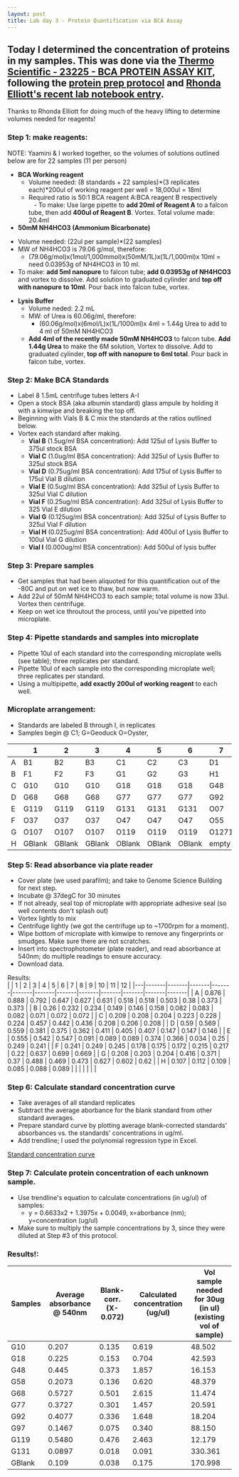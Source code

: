 ```yaml
---
layout: post
title: Lab day 3 - Protein Quantification via BCA Assay
---
```


## Today I determined the concentration of proteins in my samples. This was done via the [Thermo Scientific - 23225 - BCA PROTEIN ASSAY KIT](http://www.neobits.com/thermo_scientific_23225_bca_protein_assay_kit_p3603906.html?atc=gbp&gclid=Cj0KEQiAsrnCBRCTs7nqwrm6pcYBEiQAcQSznHtJg64JQ_2Yg0xR93tmvHoRrUJ9yZC9SsSKMQCGi3IaAiOJ8P8HAQ), following the [protein prep protocol](https://github.com/sr320/LabDocs/blob/master/protocols/ProteinprepforMSMS.md) and [Rhonda Elliott's recent lab notebook entry](https://ellior2.github.io/BCA-assay/). 

Thanks to Rhonda Elliott for doing much of the heavy lifting to determine volumes needed for reagents! 

### **Step 1: make reagents:** 
NOTE: Yaamini & I worked together, so the volumes of solutions outlined below are for 22 samples (11 per person)
  * **BCA Working reagent**
    - Volume needed: (8 standards + 22 samples)*(3 replicates each)*200ul of working reagent per well = 18,000ul = 18ml  
    - Required ratio is 50:1  BCA reagent A:BCA reagent B respectively  
    - To make: Use large pipette to **add 20ml of Reagent A** to a falcon tube, then add **400ul of Reagent B**. Vortex. Total volume made: 20.4ml
  * **50mM NH4HCO3 (Ammonium Bicarbonate)**
   - Volume needed: (22ul per sample)*(22 samples)  
   - MW of NH4HCO3 is 79.06 g/mol, therefore:
      * (79.06g/mol)x(1mol/1,000mmol)x(50mM/1L)x(1L/1,000ml)x 10ml = need 0.03953g of NH4HCO3 in 10 ml.
   - To make: **add 5ml nanopure** to falcon tube; **add 0.03953g of NH4HCO3** and vortex to dissolve. Add solution to graduated cylinder and **top off with nanopure to 10ml**. Pour back into falcon tube, vortex.
  * **Lysis Buffer**
     - Volume neded: 2.2 mL 
     - MW: of Urea is 60.06g/ml, therefore: 
       * (60.06g/mol)x(6mol/L)x(1L/1000ml)x 4ml = 1.44g Urea to add to 4 ml of 50mM NH4HCO3
     - **Add 4ml of the recently made 50mM NH4HCO3** to falcon tube. **Add 1.44g Urea** to make the 6M solution, Vortex to dissolve. Add to graduated cylinder, **top off with nanopure to 6ml total**. Pour back in falcon tube, vortex. 
 
### **Step 2: Make BCA Standards**
  - Label 8 1.5mL centrifuge tubes letters A-I
  - Open a stock BSA (aka albumin standard) glass ampule by holding it with a kimwipe and breaking the top off. 
  - Beginning with Vials B & C mix the standards at the ratios outlined below. 
  - Vortex each standard after making. 
    * **Vial B** (1.5ug/ml BSA concentration): Add 125ul of Lysis Buffer to 375ul stock BSA
    * **Vial C** (1.0ug/ml BSA concentration): Add 325ul of Lysis Buffer to 325ul stock BSA
    * **Vial D** (0.75ug/ml BSA concentration): Add 175ul of Lysis Buffer to 175ul Vial B dilution
    * **Vial E** (0.5ug/ml BSA concentration): Add 325ul of Lysis Buffer to 325ul Vial C dilution
    * **Vial F** (0.25ug/ml BSA concentration): Add 325ul of Lysis Buffer to 325 Vial E dilution
    * **Vial G** (0.125ug/ml BSA concentration): Add 325ul of Lysis Buffer to 325ul Vial F dilution
    * **Vial H** (0.025ug/ml BSA concentration): Add 400ul of Lysis Buffer to 100ul Vial G dilution
    * **Vial I** (0.000ug/ml BSA concentration): Add 500ul of lysis buffer

### **Step 3: Prepare samples**  
  * Get samples that had been aliquoted for this quantification out of the -80C and put on wet ice to thaw, but now warm.
  * Add 22ul of 50mM NH4HCO3 to each sample; total volume is now 33ul. Vortex then centrifuge.
  * Keep on wet ice throutout the process, until you've pipetted into microplate.
  
### **Step 4: Pipette standards and samples into microplate** 
  * Pipette 10ul of each standard into the corresponding microplate wells (see table); three replicates per standard.
  * Pipette 10ul of each sample into the corresponding microplate well; three replicates per standard.
  * Using a multipipette, **add exactly 200ul of working reagent** to each well.
  
### Microplate arrangement: 
  * Standards are labeled B through I, in replicates
  * Samples begin @ C1; G=Geoduck O=Oyster, 

|   | 1         | 2        | 3        | 4       | 5        | 6        | 7      | 8      | 9      | 10     | 11    | 12    |
|---|-----------|----------|----------|---------|----------|----------|--------|--------|--------|--------|-------|-------|
| A | B1        | B2       | B3       | C1      | C2       | C3       | D1     | D2     | D3     | E1     | E2    | E3    |
| B | F1        | F2       | F3       | G1      | G2       | G3       | H1     | H2     | H3     | I1     | I2    | I3    |
| C | G10       | G10      | G10      | G18     | G18      | G18      | G48    | G48    | G48    | G58    | G58   | G58   |
| D | G68       | G68      | G68      | G77     | G77      | G77      | G92    | G92    | G92    | G97    | G97   | G97   |
| E | G119      | G119     | G119     | G131    | G131     | G131     | O07    | O07    | O07    | O15    | O15   | O15   |
| F | O37       | O37      | O37      | O47     | O47      | O47      | O55    | O55    | O55    | O77    | O77   | O77   |
| G | O107      | O107     | O107     | O119    | O119     | O119     | O1271  | O127   | O127   | O142   | O142  | O142  |
| H | GBlank    | GBlank   | GBlank   | OBlank  | OBlank   | OBlank   |  empty |  empty |  empty |  empty | empty | empty |

### **Step 5: Read absorbance via plate reader**
  * Cover plate (we used parafilm); and take to Genome Science Building for next step.
  * Incubate @ 37degC for 30 minutes
  * If not already, seal top of microplate with appropriate adhesive seal (so well contents don't splash out) 
  * Vortex lightly to mix
  * Centrifuge lightly (we got the centrifuge up to ~1700rpm for a moment).
  * Wipe bottom of microplate with kimwipe to remove any fingerprints or smudges. Make sure there are not scratches.
  * Insert into spectrophotometer (plate reader), and read absorbance at 540nm; do multiple readings to ensure accuracy.
  * Download data. 
  
Results:  
|   | 1     | 2     | 3     | 4     | 5     | 6     | 7     | 8     | 9     | 10    | 11    | 12    |
|---|-------|-------|-------|-------|-------|-------|-------|-------|-------|-------|-------|-------|
| A | 0.876 | 0.888 | 0.792 | 0.647 | 0.627 | 0.631 | 0.518 | 0.518 | 0.503 | 0.38  | 0.373 | 0.373 |
| B | 0.26  | 0.232 | 0.234 | 0.149 | 0.146 | 0.158 | 0.082 | 0.083 | 0.082 | 0.071 | 0.072 | 0.072 |
| C | 0.209 | 0.208 | 0.204 | 0.223 | 0.228 | 0.224 | 0.457 | 0.442 | 0.436 | 0.208 | 0.206 | 0.208 |
| D | 0.59  | 0.569 | 0.559 | 0.381 | 0.375 | 0.362 | 0.411 | 0.405 | 0.407 | 0.147 | 0.147 | 0.146 |
| E | 0.555 | 0.542 | 0.547 | 0.091 | 0.089 | 0.089 | 0.374 | 0.366 | 0.034 | 0.25  | 0.249 | 0.241 |
| F | 0.241 | 0.249 | 0.245 | 0.178 | 0.175 | 0.172 | 0.215 | 0.217 | 0.22  | 0.637 | 0.699 | 0.669 |
| G | 0.208 | 0.203 | 0.204 | 0.416 | 0.371 | 0.37  | 0.488 | 0.469 | 0.473 | 0.627 | 0.602 | 0.62  |
| H | 0.107 | 0.112 | 0.109 | 0.085 | 0.088 | 0.089 |       |       |       |       |       |       |
  
### **Step 6: Calculate standard concentration curve**
  * Take averages of all standard replicates
  * Subtract the average aborbance for the blank standard from other standard averages.
  * Prepare standard curve by plotting average blank-corrected standards' absorbances vs. the standards' concentrations in ug/ml. 
  * Add trendline; I used the polynomial regression type in Excel.
  
  [Standard concentration curve](https://github.com/laurahspencer/LabNotebook/blob/master/images/2016-12-12_Standard-Curve.png?raw=true)
  
### Step 7: Calculate protein concentration of each unknown sample.
  * Use trendline's equation to calculate concentrations (in ug/ul) of samples: 
    - y = 0.6633x2 + 1.3975x + 0.0049, x=aborbance (nm); y=concentration (ug/ul)
  * Make sure to multiply the sample concentrations by 3, since they were diluted at Step #3 of this protocol.
 
### Results!:
| Samples | Average absorbance @ 540nm | Blank-corr.    (X- 0.072) | Calculated concentration (ug/ul) | Vol sample needed for 30ug (in ul) (existing vol of sample) |
|---------|----------------------------|---------------------------|----------------------------------|-------------------------------------------------------------|
| G10     | 0.207                      | 0.135                     | 0.619                            | 48.502                                                      |
| G18     | 0.225                      | 0.153                     | 0.704                            | 42.593                                                      |
| G48     | 0.445                      | 0.373                     | 1.857                            | 16.153                                                      |
| G58     | 0.2073                     | 0.136                     | 0.620                            | 48.379                                                      |
| G68     | 0.5727                     | 0.501                     | 2.615                            | 11.474                                                      |
| G77     | 0.3727                     | 0.301                     | 1.457                            | 20.591                                                      |
| G92     | 0.4077                     | 0.336                     | 1.648                            | 18.204                                                      |
| G97     | 0.1467                     | 0.075                     | 0.340                            | 88.150                                                      |
| G119    | 0.5480                     | 0.476                     | 2.463                            | 12.179                                                      |
| G131    | 0.0897                     | 0.018                     | 0.091                            | 330.361                                                     |
| GBlank  | 0.109                      | 0.038                     | 0.175                            | 170.998                                                     |
 
  
  
